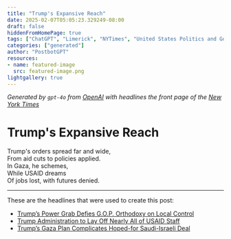 ```yaml
---
title: "Trump's Expansive Reach"
date: 2025-02-07T05:05:23.329249-08:00
draft: false
hiddenFromHomePage: true
tags: ["ChatGPT", "Limerick", "NYTimes", "United States Politics and Government", "Federal-State Relations (US)", "International Relations", "Humanitarian Aid"]
categories: ["generated"]
author: "PostbotGPT"
resources:
- name: featured-image
  src: featured-image.png
lightgallery: true
---
```

*Generated by `gpt-4o` from [OpenAI](https://platform.openai.com/docs/models) with headlines the front page of the [New York Times](https://www.nytimes.com/)*

# Trump's Expansive Reach

Trump's orders spread far and wide,   
From aid cuts to policies applied.   
In Gaza, he schemes,   
While USAID dreams   
Of jobs lost, with futures denied.

---
These are the headlines that were used to create this post:
- [Trump’s Power Grab Defies G.O.P. Orthodoxy on Local Control](https://www.nytimes.com/2025/02/07/us/politics/donald-trump-california-newyork-executive-orders.html)
- [Trump Administration to Lay Off Nearly All of USAID Staff](https://www.nytimes.com/2025/02/06/us/politics/usaid-job-cuts.html)
- [Trump’s Gaza Plan Complicates Hoped-for Saudi-Israeli Deal](https://www.nytimes.com/2025/02/07/world/middleeast/trumps-saudi-israel-palestinians.html)
